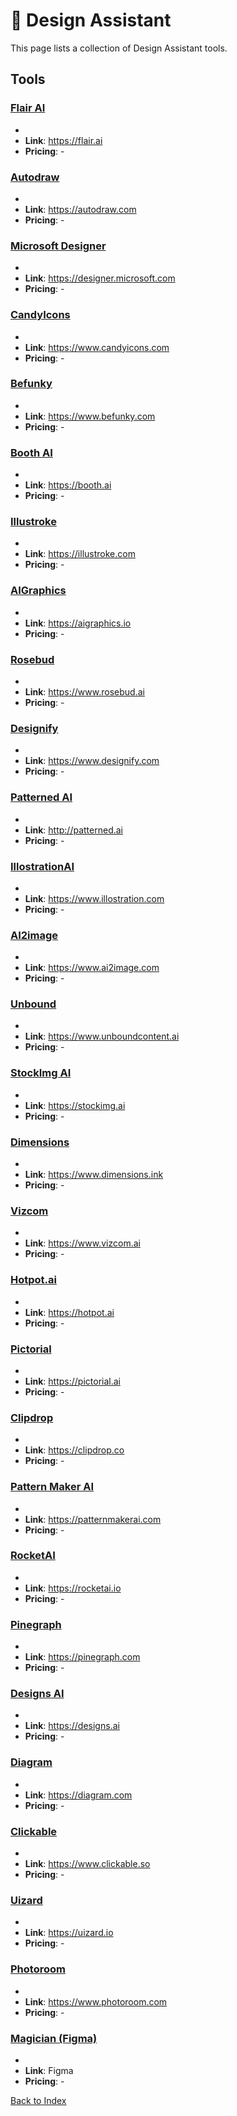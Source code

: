# 🎨 Design Assistant

This page lists a collection of Design Assistant tools.

## Tools

### [Flair AI](https://flair.ai)
-
- **Link**: https://flair.ai
- **Pricing**: -

### [Autodraw](https://autodraw.com)
-
- **Link**: https://autodraw.com
- **Pricing**: -

### [Microsoft Designer](https://designer.microsoft.com)
-
- **Link**: https://designer.microsoft.com
- **Pricing**: -

### [CandyIcons](https://www.candyicons.com)
-
- **Link**: https://www.candyicons.com
- **Pricing**: -

### [Befunky](https://www.befunky.com)
-
- **Link**: https://www.befunky.com
- **Pricing**: -

### [Booth AI](https://booth.ai)
-
- **Link**: https://booth.ai
- **Pricing**: -

### [Illustroke](https://illustroke.com)
-
- **Link**: https://illustroke.com
- **Pricing**: -

### [AIGraphics](https://aigraphics.io)
-
- **Link**: https://aigraphics.io
- **Pricing**: -

### [Rosebud](https://www.rosebud.ai)
-
- **Link**: https://www.rosebud.ai
- **Pricing**: -

### [Designify](https://www.designify.com)
-
- **Link**: https://www.designify.com
- **Pricing**: -

### [Patterned AI](http://patterned.ai)
-
- **Link**: http://patterned.ai
- **Pricing**: -

### [IllostrationAI](https://www.illostration.com)
-
- **Link**: https://www.illostration.com
- **Pricing**: -

### [AI2image](https://www.ai2image.com)
-
- **Link**: https://www.ai2image.com
- **Pricing**: -

### [Unbound](https://www.unboundcontent.ai)
-
- **Link**: https://www.unboundcontent.ai
- **Pricing**: -

### [StockImg AI](https://stockimg.ai)
-
- **Link**: https://stockimg.ai
- **Pricing**: -

### [Dimensions](https://www.dimensions.ink)
-
- **Link**: https://www.dimensions.ink
- **Pricing**: -

### [Vizcom](https://www.vizcom.ai)
-
- **Link**: https://www.vizcom.ai
- **Pricing**: -

### [Hotpot.ai](https://hotpot.ai)
-
- **Link**: https://hotpot.ai
- **Pricing**: -

### [Pictorial](https://pictorial.ai)
-
- **Link**: https://pictorial.ai
- **Pricing**: -

### [Clipdrop](https://clipdrop.co)
-
- **Link**: https://clipdrop.co
- **Pricing**: -

### [Pattern Maker AI](https://patternmakerai.com)
-
- **Link**: https://patternmakerai.com
- **Pricing**: -

### [RocketAI](https://rocketai.io)
-
- **Link**: https://rocketai.io
- **Pricing**: -

### [Pinegraph](https://pinegraph.com)
-
- **Link**: https://pinegraph.com
- **Pricing**: -

### [Designs AI](https://designs.ai)
-
- **Link**: https://designs.ai
- **Pricing**: -

### [Diagram](https://diagram.com)
-
- **Link**: https://diagram.com
- **Pricing**: -

### [Clickable](https://www.clickable.so)
-
- **Link**: https://www.clickable.so
- **Pricing**: -

### [Uizard](https://uizard.io)
-
- **Link**: https://uizard.io
- **Pricing**: -

### [Photoroom](https://www.photoroom.com)
-
- **Link**: https://www.photoroom.com
- **Pricing**: -

### [Magician (Figma)](Figma)
-
- **Link**: Figma
- **Pricing**: -


[Back to Index](././README.MD)